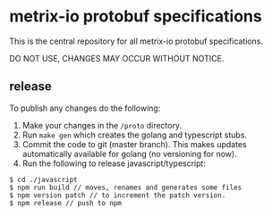 # metrix-io protobuf specifications

This is the central repository for all metrix-io protobuf specifications.

DO NOT USE, CHANGES MAY OCCUR WITHOUT NOTICE.

## release

To publish any changes do the following:

1. Make your changes in the `/proto` directory.
1. Run `make gen` which creates the golang and typescript stubs.
1. Commit the code to git (master branch). This makes updates automatically available for golang (no versioning for now).
1. Run the following to release javascript/typescript:
 
```
$ cd ./javascript
$ npm run build // moves, renames and generates some files
$ npm version patch // to increment the patch version.
$ npm release // push to npm
```
